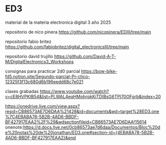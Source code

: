# ED3
material de la materia electronica digital 3 año 2025

repositorio de nico pinera https://github.com/nicopinera/EDIII/tree/main

repositorio fabio britez https://github.com/fabiobritez/digital_electronicsIII/tree/main

repositorio david trujillo https://github.com/David-A-T-M/DigitalElectronics3_Workshops

consignas para practicar 2d0 parcial https://bow-bike-fd5.notion.site/Segundo-parcial-Pr-ctico-12325f3f13c680d6b196eedd68c7e021

clases grabadas https://www.youtube.com/watch?v=cE8HVPKIB54&list=PLWAL4eqHMohrpkKiTDIBsG6TPI70OFgrb&index=20

https://onedrive.live.com/view.aspx?resid=CB86573AE7D6DAA%21428&id=documents&wd=target%28ED3.one%7C4EBABA78-5B2B-4AD6-BBDF-BF427917EAA2%2F%29&wdsectionfileid=CB86573AE7D6DAA!15614
onenote:https://d.docs.live.net/0cb86573ae7d6daa/Documentos/Bloc%20de%20notas%20de%20jonathan/ED3.one#section-id={4EBABA78-5B2B-4AD6-BBDF-BF427917EAA2}&end
